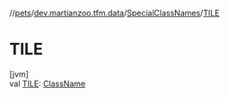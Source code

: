 //[pets](../../../index.md)/[dev.martianzoo.tfm.data](../index.md)/[SpecialClassNames](index.md)/[TILE](-t-i-l-e.md)

# TILE

[jvm]\
val [TILE](-t-i-l-e.md): [ClassName](../../dev.martianzoo.tfm.pets.ast/-class-name/index.md)
